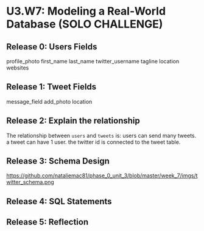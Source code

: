 # U3.W7: Modeling a Real-World Database (SOLO CHALLENGE)

## Release 0: Users Fields
profile_photo
first_name 
last_name
twitter_username
tagline
location
websites

## Release 1: Tweet Fields
message_field
add_photo
location

## Release 2: Explain the relationship
The relationship between `users` and `tweets` is: 
users can send many tweets. a tweet can have 1 user. the twitter id is connected to the tweet table.

## Release 3: Schema Design
https://github.com/nataliemac81/phase_0_unit_3/blob/master/week_7/imgs/twitter_schema.png

## Release 4: SQL Statements
<!-- Include your SQL Statements. How can you make markdown files show blocks of code? -->

## Release 5: Reflection
<!-- Be sure to add your reflection here!!! -->
